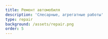 ```yaml
---
title: Ремонт автомобиля
description: 'Слесарные, агрегатные работы'
type: repair
background: /assets/repair.png
order: 5
---
```

